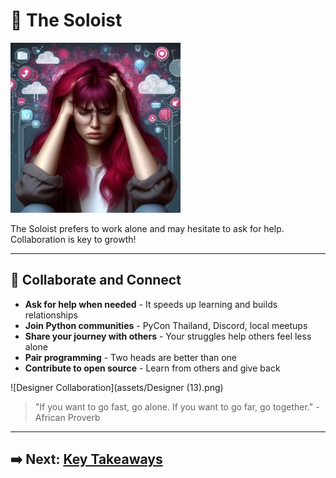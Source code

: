# 🏃 The Soloist

![The Soloist](assets/soloist.jpg)

The Soloist prefers to work alone and may hesitate to ask for help. Collaboration is key to growth!

---

## 🤝 Collaborate and Connect

- **Ask for help when needed** - It speeds up learning and builds relationships
- **Join Python communities** - PyCon Thailand, Discord, local meetups
- **Share your journey with others** - Your struggles help others feel less alone
- **Pair programming** - Two heads are better than one
- **Contribute to open source** - Learn from others and give back

![Designer Collaboration](assets/Designer (13).png)

> "If you want to go fast, go alone. If you want to go far, go together." - African Proverb

---

## ➡️ Next: [Key Takeaways](key-takeaways.md)
